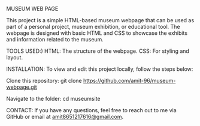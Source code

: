 MUSEUM WEB PAGE

This project is a simple HTML-based museum webpage that can be used as part of a personal project, museum exhibition, or educational tool. The webpage is designed with basic HTML and CSS to showcase the exhibits and information related to the museum.

TOOLS USED:)
HTML: The structure of the webpage.
CSS: For styling and layout.


INSTALLATION:
To view and edit this project locally, follow the steps below:

Clone this repository:
git clone https://github.com/amit-96/museum-webpage.git

Navigate to the folder:
cd museumsite

CONTACT:
If you have any questions, feel free to reach out to me via GitHub or email at amit8651217616@gmail.com.
